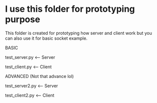 # I use this folder for prototyping purpose
This folder is created for prototyping how server and client work but you can also use it for basic socket example.



BASIC

test_server.py   <-- Server

test_client.py   <-- Client



ADVANCED (Not that advance lol)

test_server2.py  <-- Server

test_client2.py  <-- Client
